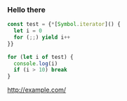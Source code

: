 ### Hello there

```js
const test = {*[Symbol.iterator]() {
  let i = 0
  for (;;) yield i++
}}
 
for (let i of test) {
  console.log(i)
  if (i > 10) break
}
```

http://example.com/

